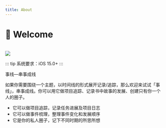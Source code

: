 ```yaml
---
title: About
---
```

# 🥳 Welcome
<br>

<img src="/img/post.png" class="no-zoom">

::: tip
系统要求：iOS 15.0+
:::

事线—串事成线

如果你需要围绕一个主题，以时间线的形式展开记录/追踪，那么欢迎来试试「事线」，串事成线。你可以用它做项目追踪、记录书中故事的发展、创建只有你一个人的圈子。

- 它可以做项目追踪，记录任务进展及项目日志
- 它可以做事件梳理，整理事件变化和发展顺序
- 它是你的私人圈子，记下不同时期的所思所想


